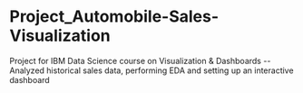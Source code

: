 # Project_Automobile-Sales-Visualization
Project for IBM Data Science course on Visualization &amp; Dashboards -- Analyzed historical sales data, performing EDA and setting up an interactive dashboard
